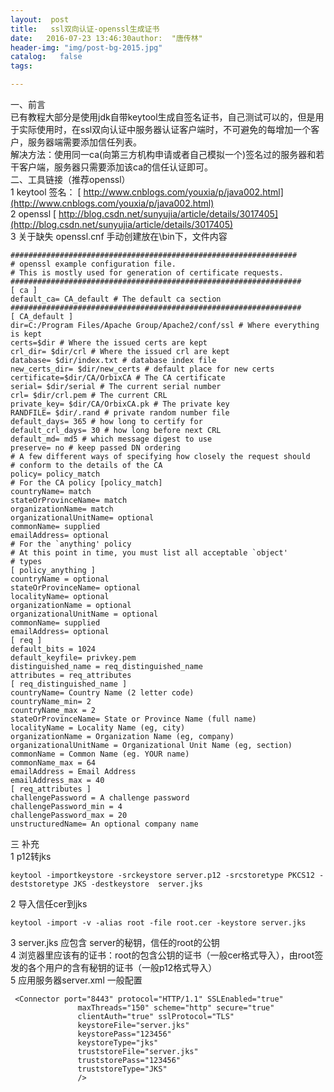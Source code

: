 ```yaml
---
layout:  post
title:   ssl双向认证-openssl生成证书
date:   2016-07-23 13:46:30author:  "唐传林"
header-img: "img/post-bg-2015.jpg"
catalog:   false
tags:

---
```

一、前言  
已有教程大部分是使用jdk自带keytool生成自签名证书，自己测试可以的，但是用于实际使用时，在ssl双向认证中服务器认证客户端时，不可避免的每增加一个客户，服务器端需要添加信任列表。  
解决方法：使用同一ca(向第三方机构申请或者自己模拟一个)签名过的服务器和若干客户端，服务器只需要添加该ca的信任认证即可。  
二、工具链接（推荐openssl）  
1 keytool 签名： [ http://www.cnblogs.com/youxia/p/java002.html](http://www.cnblogs.com/youxia/p/java002.html)  
2 openssl [ http://blog.csdn.net/sunyujia/article/details/3017405](http://blog.csdn.net/sunyujia/article/details/3017405)  
3 关于缺失 openssl.cnf 手动创建放在\bin下，文件内容

    
    
    ################################################################
    # openssl example configuration file.
    # This is mostly used for generation of certificate requests.
    #################################################################
    [ ca ]
    default_ca= CA_default # The default ca section
    #################################################################
    [ CA_default ]
    dir=C:/Program Files/Apache Group/Apache2/conf/ssl # Where everything is kept
    certs=$dir # Where the issued certs are kept
    crl_dir= $dir/crl # Where the issued crl are kept
    database= $dir/index.txt # database index file
    new_certs_dir= $dir/new_certs # default place for new certs
    certificate=$dir/CA/OrbixCA # The CA certificate
    serial= $dir/serial # The current serial number
    crl= $dir/crl.pem # The current CRL
    private_key= $dir/CA/OrbixCA.pk # The private key
    RANDFILE= $dir/.rand # private random number file
    default_days= 365 # how long to certify for
    default_crl_days= 30 # how long before next CRL
    default_md= md5 # which message digest to use
    preserve= no # keep passed DN ordering
    # A few different ways of specifying how closely the request should
    # conform to the details of the CA
    policy= policy_match 
    # For the CA policy [policy_match]
    countryName= match
    stateOrProvinceName= match
    organizationName= match
    organizationalUnitName= optional
    commonName= supplied
    emailAddress= optional
    # For the `anything' policy
    # At this point in time, you must list all acceptable `object'
    # types
    [ policy_anything ]
    countryName = optional
    stateOrProvinceName= optional
    localityName= optional
    organizationName = optional
    organizationalUnitName = optional
    commonName= supplied
    emailAddress= optional
    [ req ]
    default_bits = 1024
    default_keyfile= privkey.pem
    distinguished_name = req_distinguished_name
    attributes = req_attributes
    [ req_distinguished_name ]
    countryName= Country Name (2 letter code)
    countryName_min= 2
    countryName_max = 2
    stateOrProvinceName= State or Province Name (full name)
    localityName = Locality Name (eg, city)
    organizationName = Organization Name (eg, company)
    organizationalUnitName = Organizational Unit Name (eg, section)
    commonName = Common Name (eg. YOUR name)
    commonName_max = 64
    emailAddress = Email Address
    emailAddress_max = 40
    [ req_attributes ]
    challengePassword = A challenge password
    challengePassword_min = 4
    challengePassword_max = 20
    unstructuredName= An optional company name

三 补充  
1 p12转jks

    
    
    keytool -importkeystore -srckeystore server.p12 -srcstoretype PKCS12 -deststoretype JKS -destkeystore  server.jks

2 导入信任cer到jks

    
    
    keytool -import -v -alias root -file root.cer -keystore server.jks 

3 server.jks 应包含 server的秘钥，信任的root的公钥  
4 浏览器里应该有的证书：root的包含公钥的证书（一般cer格式导入），由root签发的各个用户的含有秘钥的证书（一般p12格式导入）  
5 应用服务器server.xml 一般配置

    
    
     <Connector port="8443" protocol="HTTP/1.1" SSLEnabled="true"
                   maxThreads="150" scheme="http" secure="true"
                   clientAuth="true" sslProtocol="TLS" 
                   keystoreFile="server.jks" 
                   keystorePass="123456" 
                   keystoreType="jks" 
                   truststoreFile="server.jks" 
                   truststorePass="123456" 
                   truststoreType="JKS" 
                   />

